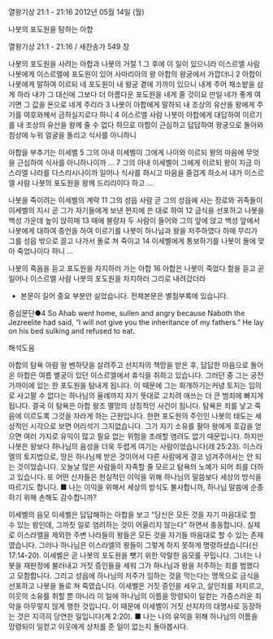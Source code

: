 열왕기상 21:1 - 21:16 
2012년 05월 14일 (월)

나봇의 포도원을 탐하는 아합



열왕기상 21:1 - 21:16 / 새찬송가 549 장


나봇의 포도원을 사려는 아합과 나봇의 거절
1 그 후에 이 일이 있으니라 이스르엘 사람 나봇에게 이스르엘에 포도원이 있어 사마리아의 왕 아합의 왕궁에서 가깝더니 2 아합이 나봇에게 말하여 이르되 네 포도원이 내 왕궁 곁에 가까이 있으니 내게 주어 채소밭을 삼게 하라 내가 그 대신에 그보다 더 아름다운 포도원을 네게 줄 것이요 만일 네가 좋게 여기면 그 값을 돈으로 네게 주리라 3 나봇이 아합에게 말하되 내 조상의 유산을 왕에게 주기를 여호와께서 금하실지로다 하니 4 이스르엘 사람 나봇이 아합에게 대답하여 이르기를 내 조상의 유산을 왕께 줄 수 없다 하므로 아합이 근심하고 답답하여 왕궁으로 돌아와 침상에 누워 얼굴을 돌리고 식사를 아니하니

아합을 부추기는 이세벨
5 그의 아내 이세벨이 그에게 나아와 이르되 왕의 마음에 무엇을 근심하여 식사를 아니하나이까 … 7 그의 아내 이세벨이 그에게 이르되 왕이 지금 이스라엘 나라를 다스리시나이까 일어나 식사를 하시고 마음을 즐겁게 하소서 내가 이스르엘 사람 나봇의 포도원을 왕께 드리리이다 하고 …

나봇을 죽이려는 이세벨의 계략
11 그의 성읍 사람 곧 그의 성읍에 사는 장로와 귀족들이 이세벨의 지시 곧 그가 자기들에게 보낸 편지에 쓴 대로 하여 12 금식을 선포하고 나봇을 백성 가운데 높이 앉히매
13 때에 불량자 두 사람이 들어와 그의 앞에 앉고 백성 앞에서 나봇에게 대하여 증언을 하여 이르기를 나봇이 하나님과 왕을 저주하였다 하매 무리가 그를 성읍 밖으로 끌고 나가서 돌로 쳐 죽이고 14 이세벨에게 통보하기를 나봇이 돌에 맞아 죽었나이다 하니 …

나봇의 죽음을 듣고 포도원을 차지하러 가는 아합
16 아합은 나봇이 죽었다 함을 듣고 곧 일어나 이스르엘 사람 나봇의 포도원을 차지하러 그리로 내려갔더라
* 본문이 길어 중요 부분만 실었습니다. 전체본문은 별첨부록에 있습니다.

중심문단●4 So Ahab went home, sullen and angry because Naboth the Jezreelite had said, “I will not give you the inheritance of my fathers.” He lay on his bed sulking and refused to eat.

해석도움





아합의 탐욕
아람 왕 벤하닷을 살려주고 선지자의 책망을 받은 후, 답답한 마음으로 돌아온 아합은 여름 별궁이 있던 이스르엘에서 휴식을 취하고 있습니다. 그러던 중 그는 궁전 가까이에 있는 한 포도원을 탐내게 됩니다. 이 때문에 그는 회개하기는커녕 토지는 임의로 사고팔 수 없다는 하나님의 율례까지 자기 뜻대로 고치려 애쓰는 더 큰 범죄에 빠지게 됩니다. 결국 이 탐욕은 아합 왕조 멸망의 상징적인 사건이 됩니다. 탐욕은 죄를 낳고 죽음에 이르도록 그것을 자라게 하는 근원입니다. 한편 포도원의 주인인 나봇의 태도는 세상적인 시각으로 보면 어리석기 그지없습니다. 그가 자기 소유를 팔아 왕에게 호감을 얻으면 여러 가지로 유익이 많고 필요 없는 위험을 초래할 염려도 없기 때문입니다. 하지만 나봇은 왕보다 하나님의 음성을 더욱 두렵게 여기는 사람이었습니다(레 25:23). 이스라엘의 토지법으로, 땅은 하나님께 받은 것이어서 다른 사람에게 결코 넘겨주어서는 안 되는 것이었습니다. 오늘날 많은 사람들이 자족할 줄 모르고 탐욕의 노예가 되어 죄를 더하고 있습니다. 또 어떤 신자들은 현실적인 이익을 위해 하나님의 말씀보다 세상의 방식을 따르기도 합니다.
■ 나는 이익을 위해서 세상의 방식도 불사합니까, 하나님 말씀에 순종하기 위해 손해도 감수합니까?

이세벨의 음모
이세벨은 답답해하는 아합을 보고 “당신은 모든 것을 자기 마음대로 할 수 있는 왕인데, 그까짓 일로 염려하는 것이 어울리지 않는다” 하면서 충동합니다. 실제로 이스라엘을 제외한 주변 나라들의 왕들은 모든 것을 자기들 마음대로 할 수 있는 존재였습니다. 그러나 하나님은 이스라엘의 왕들이 그렇게 하지 못하게 명령하셨습니다(신 17:14-20). 이세벨은 곧 나봇의 포도원을 뺏기 위한 악랄한 음모를 꾸밉니다. 그녀는 나봇을 재판정에 불러내고 거짓 증인들을 세워 그가 하나님과 왕을 저주하는 죄를 범했다고 모함합니다. 그리고 성읍에 하나님의 저주가 임하는 것을 막는다는 명목으로 금식을 선포하고 나봇을 돌로 쳐 죽였습니다. 이세벨은 거짓 증인을 세우고, 살인죄를 저지르고, 이웃의 소유를 취할 뿐 아니라 이 일에 하나님의 이름을 망령되이 일컫는 가증스러운 죄악을 아무렇지 않게 행한 것입니다. 이 때문에 이세벨이 거짓 선지자의 대명사로 등장하는 것은 지극히 당연한 일입니다(계 2:20).
■ 나는 나의 유익을 위해 하나님의 이름을 망령되이 일컫고 이웃에게 상처를 준 일이 없는지 돌아봅시다.